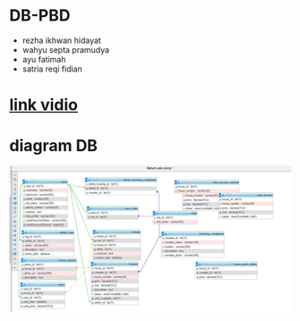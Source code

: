 # DB-PBD
- rezha ikhwan hidayat
- wahyu septa pramudya 
- ayu fatimah
- satria reqi fidian

# [link vidio](https://example.com/pertama)

# **diagram DB**

 ![Diagram](./digram.png)
